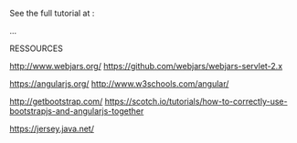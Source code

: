 See the full tutorial at :

...



RESSOURCES

http://www.webjars.org/
https://github.com/webjars/webjars-servlet-2.x

https://angularjs.org/
http://www.w3schools.com/angular/

http://getbootstrap.com/
https://scotch.io/tutorials/how-to-correctly-use-bootstrapjs-and-angularjs-together

https://jersey.java.net/